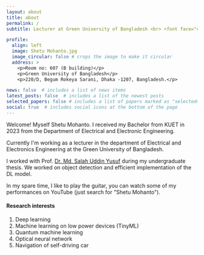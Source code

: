 ```yaml
---
layout: about
title: about
permalink: /
subtitle: Lecturer at Green University of Bangladesh <br> <font face="courier">shetumohanto AT gmail.com </font> <br> <a href='https://www.linkedin.com/in/shetumohanto/'>LinkedIn</a>

profile:
  align: left
  image: Shetu Mohanto.jpg
  image_circular: false # crops the image to make it circular
  address: >
    <p>Room no: 607 (B building)</p>
    <p>Green University of Bangladesh</p>
    <p>220/D, Begum Rokeya Sarani, Dhaka -1207, Bangladesh.</p>

news: false  # includes a list of news items
latest_posts: false  # includes a list of the newest posts
selected_papers: false # includes a list of papers marked as "selected={true}"
social: true  # includes social icons at the bottom of the page
---
```


Welcome! Myself Shetu Mohanto. I received my Bachelor from KUET in 2023 from the Department of Electrical and Electronic Engineering.

Currently I'm working as a lecturer in the department of Electrical and Electronics Engineering at the Green University of Bangladesh.

I worked with Prof. <a href="https://www.kuet.ac.bd/eee/suyusuf/">Dr. Md. Salah Uddin Yusuf</a> during my undergraduate thesis. We worked on object detection and efficient implementation of the DL model. 

In my spare time, I like to play the guitar, you can watch some of my performances on YouTube (just search for "Shetu Mohanto").

#### __Research interests__
1. Deep learning
2. Machine learning on low power devices
(TinyML)
3. Quantum machine learning
4. Optical neural network
5. Navigation of self-driving car